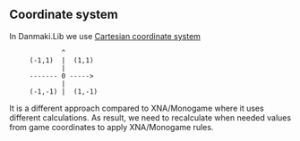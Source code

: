 ﻿## Coordinate system

In Danmaki.Lib we use [Cartesian coordinate system](https://en.wikipedia.org/wiki/Cartesian_coordinate_system)

		         ^
		 (-1,1)  |  (1,1)
		         |      
		 ------- 0 ----->
		         |
		 (-1,-1) |  (1,-1)
		      

It is a different approach compared to XNA/Monogame where it uses different calculations. As result, we need to recalculate when needed
values from game coordinates to apply XNA/Monogame rules. 
## 
